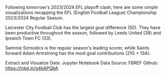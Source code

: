 Following tomorrow's 2023/2024 EFL playoff clash, here are some simple visualizations recapping the EFL (English Football League) Championship 2023/2024 Regular Season.

Leicester City Football Club has the largest goal difference (50). They have been productive throughout the season, followed by Leeds United (39) and Ipswich Town FC (33). 

Sammie Szmodics is the regular season's leading scorer, while Saints forward Adam Armstrong has the most goal contributions (21G + 13A).

Extract and Visualize Data: Jupyter Notebook
Data Source: FBREF
Github: https://lnkd.in/g4bAPQbA 
